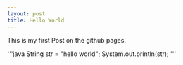 ```yaml
---
layout: post
title: Hello World
---
```


This is my first Post on the github pages.

'''java
String str = "hello world";
System.out.println(str);
'''
